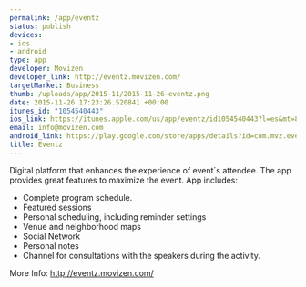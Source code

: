 ```yaml
--- 
permalink: /app/eventz
status: publish
devices: 
- ios
- android
type: app
developer: Movizen
developer_link: http://eventz.movizen.com/
targetMarket: Business
thumb: /uploads/app/2015-11/2015-11-26-eventz.png
date: 2015-11-26 17:23:26.520841 +00:00
itunes_id: "1054540443"
ios_link: https://itunes.apple.com/us/app/eventz/id1054540443?l=es&mt=8
email: info@movizen.com
android_link: https://play.google.com/store/apps/details?id=com.mvz.eventz&hl=es_419
title: Eventz
---
```


Digital platform that enhances the experience of event´s attendee. The app provides great features to maximize the event.
App includes:
- Complete program schedule.
- Featured sessions
- Personal scheduling, including reminder settings
- Venue and neighborhood maps
- Social Network
- Personal notes
- Channel for consultations with the speakers during the activity.

More Info: http://eventz.movizen.com/
